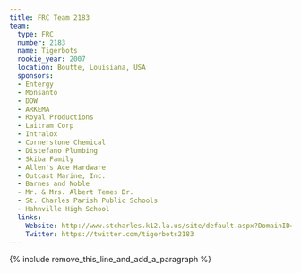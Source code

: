 ```yaml
---
title: FRC Team 2183
team:
  type: FRC
  number: 2183
  name: Tigerbots
  rookie_year: 2007
  location: Boutte, Louisiana, USA
  sponsors:
  - Entergy
  - Monsanto
  - DOW
  - ARKEMA
  - Royal Productions
  - Laitram Corp
  - Intralox
  - Cornerstone Chemical
  - Distefano Plumbing
  - Skiba Family
  - Allen's Ace Hardware
  - Outcast Marine, Inc.
  - Barnes and Noble
  - Mr. & Mrs. Albert Temes Dr.
  - St. Charles Parish Public Schools
  - Hahnville High School
  links:
    Website: http://www.stcharles.k12.la.us/site/default.aspx?DomainID=642
    Twitter: https://twitter.com/tigerbots2183
---
```


{% include remove_this_line_and_add_a_paragraph %}